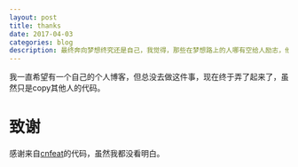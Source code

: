 ```yaml
---
layout: post
title: thanks
date: 2017-04-03
categories: blog
description: 最终奔向梦想终究还是自己，我觉得，那些在梦想路上的人哪有空给人励志，他们都忙着给自己励志去了，自己给自己建个加油站，因为他们知道，别人不能永远做自己的加油站，只能自己做自己的加油站。
---
```

我一直希望有一个自己的个人博客，但总没去做这件事，现在终于弄了起来了，虽然只是copy其他人的代码。

# 致谢
感谢来自[cnfeat](http://www.cnfeat.com/)的代码，虽然我都没看明白。
